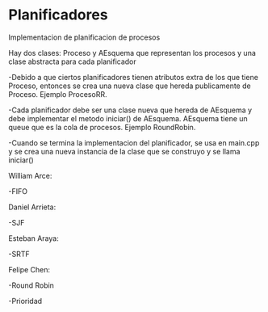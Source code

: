 # Planificadores
Implementacion de planificacion de procesos

Hay dos clases: Proceso y AEsquema<T> que representan los procesos y una clase abstracta para cada planificador


-Debido a que ciertos planificadores tienen atributos extra de los que tiene Proceso, entonces se crea una nueva clase que hereda publicamente de Proceso. Ejemplo ProcesoRR.

-Cada planificador debe ser una clase nueva que hereda de AEsquema<T> y debe implementar el metodo iniciar() de AEsquema<T>. AEsquema<T> tiene un queue que es la cola de procesos. Ejemplo RoundRobin<ProcesoRR>.

-Cuando se termina la implementacion del planificador, se usa en main.cpp y se crea una nueva instancia de la clase que se construyo y se llama iniciar()


William Arce:

-FIFO

Daniel Arrieta:

-SJF

Esteban Araya:

-SRTF

Felipe Chen:

-Round Robin

-Prioridad
